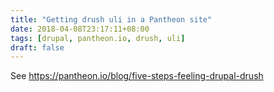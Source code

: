 ```yaml
---
title: "Getting drush uli in a Pantheon site"
date: 2018-04-08T23:17:11+08:00
tags: [drupal, pantheon.io, drush, uli]
draft: false
---
```


See https://pantheon.io/blog/five-steps-feeling-drupal-drush
